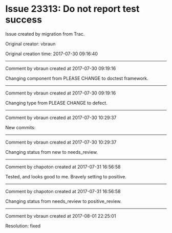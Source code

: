 # Issue 23313: Do not report test success

Issue created by migration from Trac.

Original creator: vbraun

Original creation time: 2017-07-30 09:16:40




---

Comment by vbraun created at 2017-07-30 09:19:16

Changing component from PLEASE CHANGE to doctest framework.


---

Comment by vbraun created at 2017-07-30 09:19:16

Changing type from PLEASE CHANGE to defect.


---

Comment by vbraun created at 2017-07-30 10:29:37

New commits:


---

Comment by vbraun created at 2017-07-30 10:29:37

Changing status from new to needs_review.


---

Comment by chapoton created at 2017-07-31 16:56:58

Tested, and looks good to me. Bravely setting to positive.


---

Comment by chapoton created at 2017-07-31 16:56:58

Changing status from needs_review to positive_review.


---

Comment by vbraun created at 2017-08-01 22:25:01

Resolution: fixed
